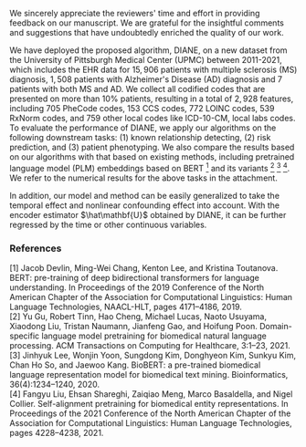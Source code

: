 We sincerely appreciate the reviewers' time and effort in providing feedback on our manuscript. We are grateful for the insightful comments and suggestions that have undoubtedly enriched the quality of our work.

We have deployed the proposed algorithm, DIANE, on a new dataset from the University of Pittsburgh Medical Center (UPMC) between 2011-2021, which includes the EHR data for $15,906$ patients with multiple sclerosis (MS) diagnosis, $1,508$ patients with Alzheimer's Disease (AD) diagnosis and $7$ patients with both MS and AD. We collect all codified codes that are presented on more than $10\%$ patients, resulting in a total of $2,928$ features, including $705$ PheCode codes, $153$ CCS codes, $772$ LOINC codes, $539$ RxNorm codes, and $759$ other local codes like ICD-10-CM, local labs codes. To evaluate the performance of DIANE, we apply our algorithms on the following downstream tasks: (1) known relationship detecting, (2) risk prediction, and (3) patient phenotyping. We also compare the results based on our algorithms with that based on existing methods, including pretrained language model (PLM) embeddings based on BERT [<sup>1</sup>](#refer-anchor-1) and its variants [<sup>2</sup>](#refer-anchor-2) [<sup>3</sup>](#refer-anchor-3) [<sup>4</sup>](#refer-anchor-4). We refer to the numerical results for the above tasks in the attachment.

In addition, our model and method can be easily generalized to take the temporal effect and nonlinear confounding effect into account. With the encoder estimator $\hat\mathbf{U}$ obtained by DIANE, it can be further regressed by the time or other continuous variables. 

### References

<div id="refer-anchor-1"></div>
[1] Jacob Devlin, Ming-Wei Chang, Kenton Lee, and Kristina Toutanova. BERT: pre-training of deep
bidirectional transformers for language understanding. In Proceedings of the 2019 Conference of the North
American Chapter of the Association for Computational Linguistics: Human Language Technologies,
NAACL-HLT, pages 4171–4186, 2019.

<div id="refer-anchor-2"></div>
[2] Yu Gu, Robert Tinn, Hao Cheng, Michael Lucas, Naoto Usuyama, Xiaodong Liu, Tristan Naumann,
Jianfeng Gao, and Hoifung Poon. Domain-specific language model pretraining for biomedical natural
language processing. ACM Transactions on Computing for Healthcare, 3:1–23, 2021.

<div id="refer-anchor-3"></div>
[3] Jinhyuk Lee, Wonjin Yoon, Sungdong Kim, Donghyeon Kim, Sunkyu Kim, Chan Ho So, and Jaewoo
Kang. BioBERT: a pre-trained biomedical language representation model for biomedical text mining.
Bioinformatics, 36(4):1234–1240, 2020.

<div id="refer-anchor-4"></div>
[4] Fangyu Liu, Ehsan Shareghi, Zaiqiao Meng, Marco Basaldella, and Nigel Collier. Self-alignment
pretraining for biomedical entity representations. In Proceedings of the 2021 Conference of the North
American Chapter of the Association for Computational Linguistics: Human Language Technologies,
pages 4228–4238, 2021.
